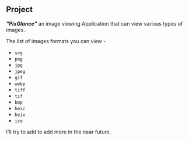 ## Project

***"PixGlance"*** an image viewing Application that can view various types of images.

The list of images formats you can view - 

- `svg`
- `png`
- `jpg`
- `jpeg`
- `gif`
- `webp`
- `tiff`
- `tif`
- `bmp`
- `heic`
- `heiv`
- `ico`

I'll try to add to add more in the near future.

